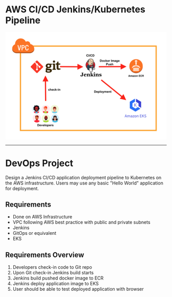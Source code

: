 # AWS CI/CD Jenkins/Kubernetes Pipeline

<img src="/DevOps.png" alt="CI/CD Image" title="CI/CD Pipe Line">

---

# DevOps Project
Design a Jenkins CI/CD application deployment pipeline to Kubernetes on the AWS infrastructure. Users may use any basic "Hello World" application for deployment.

## Requirements

- Done on AWS Infrastructure
- VPC following AWS best practice with public and private subnets
- Jenkins
- GitOps or equivalent
- EKS

## Requirements Overview

1. Developers check-in code to Git repo
2. Upon Git check-in Jenkins build starts
3. Jenkins build pushed docker image to ECR
4. Jenkins deploy application image to EKS
5. User should be able to test deployed application with browser
